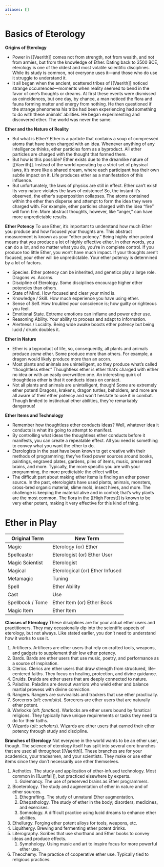 ```yaml
---
aliases: []
---
```

# Basics of Eterology
**Origins of Eterology**
- Power in [[Vaerith]] comes not from strength, not from wealth, and not from armies, but from the knowledge of Ether. Dating back to 3500 BCE, eterology is one of the oldest and most volatile scientific disciplines. While its study is common, not everyone uses it—and those who do use it struggle to understand it.
- It all began when the ancient, scattered tribes of [[Vaerith]] noticed strange occurrences—moments when reality seemed to bend in the favor of one’s thoughts or dreams. At first these events were dismissed as coincidences, but one day, by chance, a man noticed the flora and fauna forming matter and energy from nothing. He then questioned if the strange phenomena his tribe had been experiencing had something to do with these animals’ abilities. He began experimenting and discovered ether. The world was never the same.

**Ether and the Nature of Reality**
- But what is Ether? Ether is a particle that contains a soup of compressed atoms that have been charged with an idea. Whenever anything of any intelligence thinks, ether particles form as a byproduct. All ether particles are charged with the thought that formed them.
- But how is this possible? Ether exists due to the dreamlike nature of [[Vaerith]]. Instead of the world operating by a strict set of physical laws, it’s more like a shared dream, where each participant has their own subtle impact on it. Life produces ether as a manifestation of this influence.
- But unfortunately, the laws of physics are still in effect. Ether can’t exist! Its very nature violates the laws of existence! So, the instant it’s observed, the ether’s superposition collapses. The atoms contained within the ether then disperse and attempt to form the idea they were charged with. For example, ether particles charged with the idea “fire” will form fire. More abstract thoughts, however, like “anger,” can have more unpredictable results.

**Ether Potency**
To use Ether, it’s important to understand how much Ether you produce and how focused your thoughts are. This abstract measurement is known as your “ether potency.” Being highly ether potent means that you produce a lot of highly effective ether. In other words, you can do a lot, and no matter what you do, you’re in complete control. If you produce too little Ether, you won’t have much impact. If your thoughts aren’t focused, your ether will be unpredictable. Your ether potency is determined by a lot of factors. 
- Species. Ether potency can be inherited, and genetics play a large role. Dragons vs. Acorns.
- Discipline of Eterology. Some disciplines encourage higher ether potencies than others.
- State of Mind. How focused and clear your mind is.
- Knowledge / Skill. How much experience you have using ether.
- Sense of Self. How troubled your conscience is; how guilty or righteous you feel.
- Emotional State. Extreme emotions can inflame and power ether use.
- Reasoning Ability. Your ability to process and adapt to information.
- Alertness / Lucidity. Being wide awake boosts ether potency but being lucid / drunk doubles it.

**Ether in Nature**
- Ether is a byproduct of life, so, consequently, all plants and animals produce _some_ ether. Some produce more than others. For example, a dragon would likely produce more than an acorn.
- Most plants and animals are unintelligent, so they produce what’s called “thoughtless ether.” Thoughtless ether is ether that’s charged with either no idea or with an easily overwritten one. An interesting quirk of thoughtless ether is that it conducts ideas on contact.
- Not all plants and animals are unintelligent, though! Some are extremely ether potent! Dragons, krakens, dragon turtles, beholders, and more are all aware of their ether potency and won’t hesitate to use it in combat. Though limited to instinctual ether abilities, they’re remarkably dangerous!

**Ether Items and Technology**
- Remember how thoughtless ether conducts ideas? Well, whatever idea it conducts is what it’s going to attempt to manifest.
- By controlling what ideas the thoughtless ether conducts before it manifests, you can create a repeatable effect. All you need is something to convey what you want the ether to do.
- Eterologists in the past have been known to get creative with their methods of programming; they’ve fixed power sources around books, paintings, engraved plates, gardens, piles of items, music, preserved brains, and more. Typically, the more specific you are with your programming, the more predictable the effect will be.
- The difficult part about making ether items is finding an ether power source. In the past, eterologists have used plants, animals, monsters, cross-bred organic material, slime mold, insect hives, and more. The challenge is keeping the material alive and in control; that’s why plants are the most common. The flora in the [[High Forest]] is known to be very ether potent, making it very effective for this kind of thing.

# Ether in Play
| Original Term    | New Term                        |
| ---------------- | ------------------------------- |
| Magic            | Eterology (or) Ether            |
| Spellcaster      | Eterologist (or) Ether User     |
| Magic Scientist  | Eterologist                     |
| Magical          | Eterological (or) Ether Infused |
| Metamagic        | Tuning                          |
| Spell            | Ether Ability                   |
| Cast             | Use                             |
| Spellbook / Tome | Ether Item (or) Ether Book      |
| Magic Item       | Ether Item                      |

**Classes of Eterology**
These disciplines are for your actual ether users and practitioners. They may occasionally dip into the scientific aspects of eterology, but not always. Like stated earlier, you don’t need to understand how it works to use it.
1. Artificers. Artificers are ether users that rely on crafted tools, weapons, and gadgets to supplement their low ether potency.
2. Bards. Bards are ether users that use music, poetry, and performance as a source of inspiration.
3. Clerics. Clerics are ether users that draw strength from structured, life-centered faiths. They focus on healing, protection, and divine guidance.
4. Druids. Druids are ether users that are deeply connected to nature.
5. Paladins. Paladins are devout warriors who wield ether and balance martial prowess with divine conviction. 
6. Rangers. Rangers are survivalists and trackers that use ether practically.
7. Sorcerers (_alt: conduits_). Sorcerers are ether users that are naturally ether potent.
8. Warlocks (_alt: fanatics_). Warlocks are ether users bound by fanatical religions. They typically have unique requirements or tasks they need to do for their faiths.
9. Wizards (_alt: scholars_). Wizards are ether users that earned their ether potency through study and discipline.

**Branches of Eterology**
Not everyone in the world wants to be an ether user, though. The science of eterology itself has split into several core branches that are used all throughout [[Vaerith]]. These branches are for your academics, your tradesmen, and your scientists. They make or use ether items since they don’t necessarily use ether themselves.
1. Aethotics. The study and application of ether-infused technology. Most common in [[Lunfall]], but practiced elsewhere by experts.
	1. Golemancy. The use of preserved brains as Ether programmers.
2. Bioeterology. The study and augmentation of ether in nature and of ether sources.
	1. Ethegrafting. The study of unnatural Ether augmentation.
	2. Ethepathology. The study of ether in the body; disorders, medicines, and exercises.
	3. Somnology. A difficult practice using lucid dreams to enhance ether abilities.
3. Ethellurgy. Forging ether potent alloys for tools, weapons, etc.
4. Liquithergy. Brewing and fermenting ether potent drinks.
5. Literography. Scribes that use shorthand and Ether books to convey ideas and produce effects.
	1. Symphology. Using music and art to inspire focus for more powerful ether use.
6. Theochemy. The practice of cooperative ether use. Typically tied to religious practices.